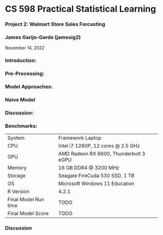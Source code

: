 # **CS 598 Practical Statistical Learning**

### **Project 2: Walmart Store Sales Forcasting**

### James Garijo-Garde (jamesig2)

November 14, 2022

### **Introduction**:

### **Pre-Processing**:

### **Model Approaches**:

### Naive Model

### **Discussion**:

### **Benchmarks**:

|                      |                                        |
|----------------------|----------------------------------------|
| System               | Framework Laptop                       |
| CPU                  | Intel i7 1260P, 12 cores \@ 2.5 GHz    |
| GPU                  | AMD Radeon RX 6600, Thunderbolt 3 eGPU |
| Memory               | 16 GB DDR4 \@ 3200 MHz                 |
| Storage              | Seagate FireCuda 530 SSD, 1 TB         |
| OS                   | Microsoft Windows 11 Education         |
| R Version            | 4.2.1                                  |
| Final Model Run time | TODO                                   |
| Final Model Score    | TODO                                   |

### **Discussion**
